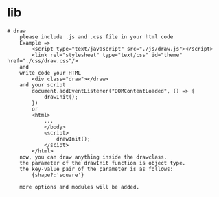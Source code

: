 # lib
	# draw
		please include .js and .css file in your html code
		Example =>
			<script type="text/javascript" src="./js/draw.js"></script>
			<link rel="stylesheet" type="text/css" id="theme" href="./css/draw.css"/>
		and
		write code your HTML
			<div class="draw"></draw>
		and your script
			document.addEventListener("DOMContentLoaded", () => {
				drawInit();
			})
			or
			<html>			
				...
				</body>
				<script>
					drawInit();
				</scipt>
			</html>
		now, you can draw anything inside the drawclass.
		the parameter of the drawInit function is object type.
		the key-value pair of the parameter is as follows:
			{shape?:'square'}
			
		more options and modules will be added.
		
			
